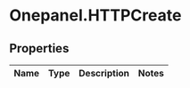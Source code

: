 # Onepanel.HTTPCreate

## Properties
Name | Type | Description | Notes
------------ | ------------- | ------------- | -------------


